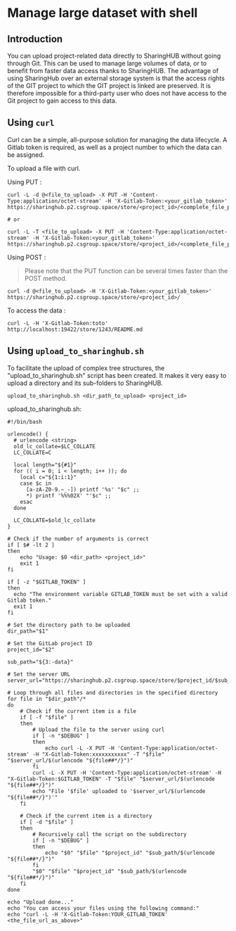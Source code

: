 # Manage large dataset with shell

## Introduction

You can upload project-related data directly to SharingHUB without going through Git.
This can be used to manage large volumes of data, or to benefit from faster data access thanks to SharingHUB.
The advantage of using SharingHub over an external storage system is that the access rights of the GIT project to which the GIT project is linked are preserved. It is therefore impossible for a third-party user who does not have access to the Git project to gain access to this data.

## Using `curl`

Curl can be a simple, all-purpose solution for managing the data lifecycle.
A Gitlab token is required, as well as a project number to which the data can be assigned.

To upload a file with curl.

Using PUT :

```shell
curl -L -d @<file_to_upload> -X PUT -H 'Content-Type:application/octet-stream' -H 'X-Gitlab-Token:<your_gitlab_token>' https://sharinghub.p2.csgroup.space/store/<project_id>/<complete_file_path>

# or

curl -L -T <file_to_upload> -X PUT -H 'Content-Type:application/octet-stream' -H 'X-Gitlab-Token:<your_gitlab_token>' https://sharinghub.p2.csgroup.space/store/<project_id>/<complete_file_path>
```

Using POST :
> Please note that the PUT function can be several times faster than the POST method.

```shell
curl -d @<file_to_upload> -H 'X-Gitlab-Token:<your_gitlab_token>' https://sharinghub.p2.csgroup.space/store/<project_id>/
```

To access the data :

```shell
curl -L -H 'X-Gitlab-Token:toto' http://localhost:19422/store/1243/README.md
```

## Using `upload_to_sharinghub.sh`

To facilitate the upload of complex tree structures, the "upload_to_sharinghub.sh" script has been created. It makes it very easy to upload a directory and its sub-folders to SharingHUB.

```shell
upload_to_sharinghub.sh <dir_path_to_upload> <project_id>
```

upload_to_sharinghub.sh:

```shell
#!/bin/bash

urlencode() {
  # urlencode <string>
  old_lc_collate=$LC_COLLATE
  LC_COLLATE=C

  local length="${#1}"
  for (( i = 0; i < length; i++ )); do
    local c="${1:i:1}"
    case $c in
      [a-zA-Z0-9.~_-]) printf '%s' "$c" ;;
      *) printf '%%%02X' "'$c" ;;
    esac
  done

  LC_COLLATE=$old_lc_collate
}

# Check if the number of arguments is correct
if [ $# -lt 2 ]
then
    echo "Usage: $0 <dir_path> <project_id>"
    exit 1
fi

if [ -z "$GITLAB_TOKEN" ]
then
  echo "The environment variable GITLAB_TOKEN must be set with a valid Gitlab token."
  exit 1
fi

# Set the directory path to be uploaded
dir_path="$1"

# Set the GitLab project ID
project_id="$2"

sub_path="${3:-data}"

# Set the server URL
server_url="https://sharinghub.p2.csgroup.space/store/$project_id/$sub_path"

# Loop through all files and directories in the specified directory
for file in "$dir_path"/*
do
    # Check if the current item is a file
    if [ -f "$file" ]
    then
        # Upload the file to the server using curl
        if [ -n "$DEBUG" ]
        then
            echo curl -L -X PUT -H 'Content-Type:application/octet-stream' -H "X-Gitlab-Token:xxxxxxxxxxx" -T "$file" "$server_url/$(urlencode "${file##*/}")"
        fi
        curl -L -X PUT -H 'Content-Type:application/octet-stream' -H "X-Gitlab-Token:$GITLAB_TOKEN" -T "$file" "$server_url/$(urlencode "${file##*/}")"
        echo "File '$file' uploaded to '$server_url/$(urlencode "${file##*/}")'"
    fi

    # Check if the current item is a directory
    if [ -d "$file" ]
    then
        # Recursively call the script on the subdirectory
        if [ -n "$DEBUG" ]
        then
            echo "$0" "$file" "$project_id" "$sub_path/$(urlencode "${file##*/}")"
        fi
        "$0" "$file" "$project_id" "$sub_path/$(urlencode "${file##*/}")"
    fi
done

echo "Upload done..."
echo "You can access your files using the following command:"
echo "curl -L -H 'X-Gitlab-Token:YOUR_GITLAB_TOKEN' <the_file_url_as_above>"
```
